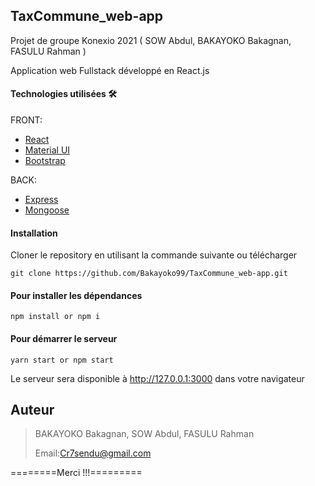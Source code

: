 ## TaxCommune_web-app

Projet de groupe Konexio 2021 ( SOW Abdul, BAKAYOKO Bakagnan, FASULU Rahman )

Application web Fullstack développé en React.js

#### Technologies utilisées 🛠️

FRONT:
- [React](https://reactjs.org/)
- [Material UI](https://mui.com/)
- [Bootstrap](https://getbootstrap.com/)

BACK:
- [Express](https://expressjs.com/)
- [Mongoose](https://mongoosejs.com/)

#### Installation

Cloner le repository en utilisant la commande suivante ou télécharger

```
git clone https://github.com/Bakayoko99/TaxCommune_web-app.git 
```

#### Pour installer les dépendances

```
npm install or npm i
```

#### Pour démarrer le serveur

```
yarn start or npm start
```

Le serveur sera disponible à http://127.0.0.1:3000 dans votre navigateur

## Auteur

<blockquote>
BAKAYOKO Bakagnan, SOW Abdul, FASULU Rahman
  
Email:Cr7sendu@gmail.com
</blockquote>

========Merci !!!=========
